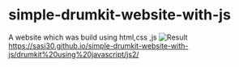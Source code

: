 # simple-drumkit-website-with-js
A website which was build using html,css ,js
![Result](https://github.com/Sasi30/simple-drumkit-website-with-js/assets/102152439/c429f460-81fa-4338-852e-1373393f54da)
https://sasi30.github.io/simple-drumkit-website-with-js/drumkit%20using%20javascript/js2/
